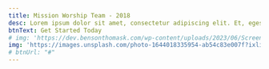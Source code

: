 ```yaml
---
title: Mission Worship Team - 2018
desc: Lorem ipsum dolor sit amet, consectetur adipiscing elit. Et, egestas tempus tellus etiam sed. Quam a scelerisque amet ullamcorper eu enim et fermentum, augue. Aliquet amet volutpat quisque ut interdum tincidunt duis.
btnText: Get Started Today
# img: 'https://dev.bensonthomask.com/wp-content/uploads/2023/06/Screenshot-2023-06-01-at-6.59.31-AM.png'
img: 'https://images.unsplash.com/photo-1644018335954-ab54c83e007f?ixlib=rb-1.2.1&ixid=MnwxMjA3fDB8MHxwaG90by1wYWdlfHx8fGVufDB8fHx8&auto=format&fit=crop&w=1470&q=80'
# btnUrl: "#"
---
```

